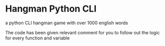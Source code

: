 # Hangman Python CLI
 a python CLI hangman game with over 1000 english words
 
 The code has been given relevant comment for you to follow out the logic for every function and variable 

